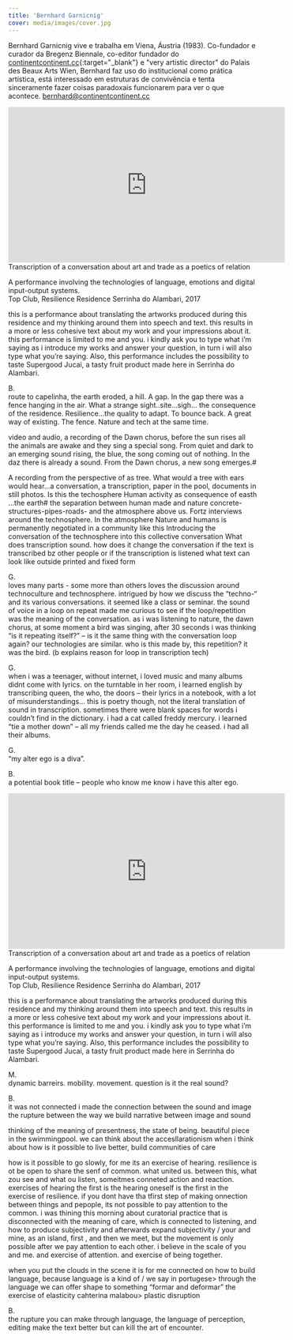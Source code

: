 ```yaml
---
title: 'Bernhard Garnicnig'
cover: media/images/cover.jpg
---
```

Bernhard Garnicnig vive e trabalha em Viena, Áustria (1983). Co-fundador e curador da Bregenz Biennale, co-editor fundador do [continentcontinent.cc](http://continentcontinent.cc){:target="_blank"} e "very artistic director" do Palais des Beaux Arts Wien, Bernhard faz uso do institucional como prática artística, está interessado em estruturas de convivência e tenta sinceramente fazer coisas paradoxais funcionarem para ver o que acontece.
bernhard@continentcontinent.cc

<div markdown="1" class="post-two-columns">

<div markdown="1" class="post-column post-left-column">
  <div class="video-wrapper video-wrapper-16x9">
    <iframe width="560" height="315" src="https://www.youtube.com/embed/76MEEPM7g18?rel=0" frameborder="0" allow="autoplay; encrypted-media" allowfullscreen></iframe>
  </div>
  Transcription of a conversation about art and trade as a poetics of relation

  A performance involving the technologies of language, emotions and digital input-output systems.  
  Top Club, Resilience Residence Serrinha do Alambari, 2017

  this is a performance about translating the artworks produced during this residence and my thinking around them into speech and text. this results in a more or less cohesive text about my work and your impressions about it. this performance is limited to me and you. i kindly ask you to type what i’m saying as i introduce my works and answer your question, in turn i will also type what you’re saying. Also, this performance includes the possibility to taste Supergood Jucai, a tasty fruit product made here in Serrinha do Alambari. 

  B.  
  route to capelinha, the earth eroded, a hill. A gap. In the gap there was a fence hanging in the air. What a strange sight..site…sigh…
  the consequence of the residence. Resilience…the quality to adapt. To bounce back. A great way of existing. The fence. Nature and tech at the same time.

  video and audio, a recording of the Dawn chorus, before the sun rises all the animals are awake and they sing a special song. From quiet and dark to an emerging sound rising, the blue, the song coming out of nothing. In the daz there is already a sound. From the Dawn chorus, a new song emerges.#

  A recording from the perspective of as tree. What would a tree with ears would hear…a conversation, a transcription, paper in the pool, documents in still photos. Is this the techosphere
  Human activity as consequence of easth …the earth#
  the separation between human made and nature
  concrete-structures-pipes-roads- and the atmosphere above us.
  Fortz interviews around the technosphere. In the atmosphere
  Nature and humans is permanently negotiated in a community like this
  Introducing the conversation of the technosphere into this collective conversation
  What does transcription sound. how does it change the conversation if the text is transcribed bz other people
  or if the transcription is listened
  what text can look like outside printed and fixed form

  G.  
  loves many parts - some more than others
  loves the discussion around technoculture and technosphere. intrigued by how we discuss the “techno-“ and its various conversations. it seemed like a class or seminar. the sound of voice in a loop on repeat made me curious to see if the loop/repetition was the meaning of the conversation. 
  as i was listening to nature, the dawn chorus, at some moment a bird was singing, after 30 seconds i was thinking “is it repeating itself?” – is it the same thing with the conversation loop again? our technologies are similar. who is this made by, this repetition? it was the bird. (b explains reason for loop in transcription tech)

  G.  
  when i was a teenager, without internet, i loved music and many albums didnt come with lyrics. on the turntable in her room, i learned english by transcribing queen, the who, the doors – their lyrics in a notebook, with a lot of misunderstandings… this is poetry though, not the literal translation of sound in transcription. sometimes there were blank spaces for words i couldn’t find in the dictionary. i had a cat called freddy mercury. i learned “tie a mother down” – all my friends called me the day he ceased. i had all their albums. 

  G.  
  “my alter ego is a diva”. 

  B.  
  a potential book title – people who know me know i have this alter ego.
</div>

<div markdown="1" class="post-column post-right-column">
  <div class="video-wrapper video-wrapper-16x9">
    <iframe width="560" height="315" src="https://www.youtube.com/embed/6BkAa2tjjGg?rel=0" frameborder="0" allow="autoplay; encrypted-media" allowfullscreen></iframe>
  </div>
  Transcription of a conversation about art and trade as a poetics of relation

  A performance involving the technologies of language, emotions and digital input-output systems.  
  Top Club, Resilience Residence Serrinha do Alambari, 2017

  this is a performance about translating the artworks produced during this residence and my thinking around them into speech and text. this results in a more or less cohesive text about my work and your impressions about it. this performance is limited to me and you. i kindly ask you to type what i’m saying as i introduce my works and answer your question, in turn i will also type what you’re saying. Also, this performance includes the possibility to taste Supergood Jucai, a tasty fruit product made here in Serrinha do Alambari. 

  M.  
  dynamic barreirs. mobility. movement. 
  question is it the real sound?

  B.  
  it was not connected
  i made the connection between the sound and image
  the rupture between the way we build narrative between image and sound

  thinking of the meaning of presentness, the state of being. beautiful piece in the swimmingpool. we can think about the accesllarationism when i think about how is it possible to live better, build communities of care

  how is it possible to go slowly, for me its an exercise of hearing. resilience is ot be open to share the senf of common. what united us. between this, what zou see and what ou listen, someitmes conneted action and reaction. exercises of hearing the first is the hearing oneself is the first in the exercise of resilience. if you dont have tha tfirst step of making onnection between things and pepople, its not possible to pay attention to the common. i was thining this morning about curatorial practice that is disconnected with the meaning of care, which is connected to listening, and how to produce subjectivity and afterwards expand subjectivity / your and mine, as an island, first , and then we meet, but the movement is only possible after we pay attention to each other. i believe in the scale of you and me. and exercise of attention. and exercise of being together. 

  when you put the clouds in the scene it is for me connected on how to build language, because language is a kind of / we say in portugese> through the language we can offer shape to something 
  “formar and deformar” 
  the exercise of elasticity
  cahterina malabou> plastic disruption

  B.  
  the rupture you can make through language, the language of perception, editing make the text better but can kill the art of encounter.
</div>
</div>
